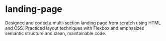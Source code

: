 # landing-page
Designed and coded a multi-section landing page from scratch using HTML and CSS. Practiced layout techniques with Flexbox and emphasized semantic structure and clean, maintainable code.
